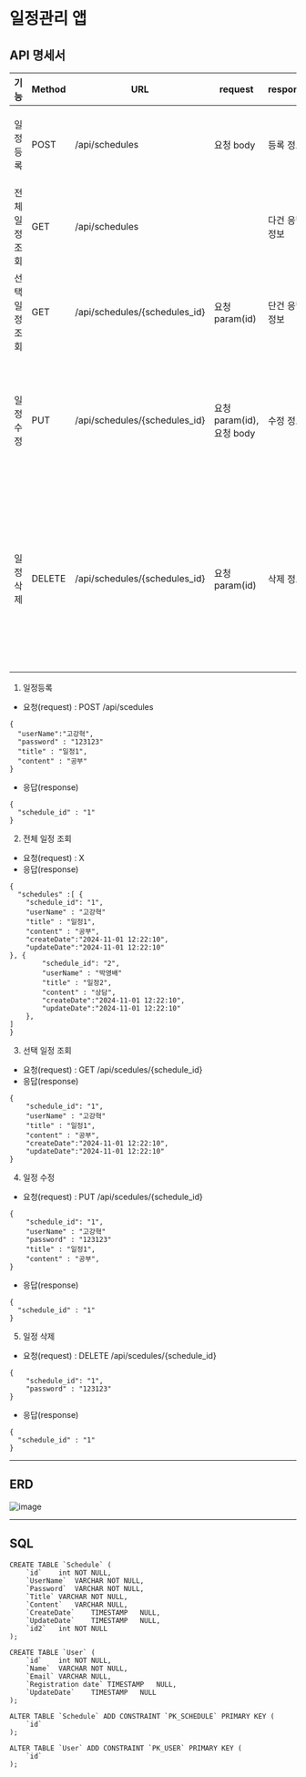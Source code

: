# 일정관리 앱

API 명세서
--------------

| 기능 | Method | **URL** | **request** | **response** | **상태코드** |
| --- | --- | --- | --- | --- | --- |
| 일정 등록 | POST | /api/schedules  | 요청 body | 등록 정보 | 200 OK, 400 비정상 값 |
| 전체 일정 조회 | GET | /api/schedules |  | 다건 응답 정보 | 200 OK |
| 선택 일정 조회 | GET | /api/schedules/{schedules_id} | 요청 param(id) | 단건 응답 정보 | 200 OK |
| 일정 수정 | PUT | /api/schedules/{schedules_id}  | 요청 param(id), 요청 body | 수정 정보 | 200 OK, 400 비정상 값, 403 비밀번호 틀림 |
| 일정 삭제 | DELETE | /api/schedules/{schedules_id}  | 요청 param(id) | 삭제 정보 | 200 OK, 403 비밀번호 틀림, 404 선택한 일정이 사라짐 |

1. 일정등록
  - 요청(request) : POST /api/scedules
  ```
{
	"userName":"고강혁",
	"password" : "123123"
	"title" : "일정1",
	"content" : "공부"
}
  ```
  - 응답(response)
```
{
  "schedule_id" : "1"
}
```
2. 전체 일정 조회
- 요청(request) : X
- 응답(response)
```
{
  "schedules" :[ {
    "schedule_id": "1",
    "userName" : "고강혁"
    "title" : "일정1",
    "content" : "공부",
    "createDate":"2024-11-01 12:22:10",
    "updateDate":"2024-11-01 12:22:10"
}, {
        "schedule_id": "2",
        "userName" : "박영배"
        "title" : "일정2",
        "content" : "상담",
        "createDate":"2024-11-01 12:22:10",
        "updateDate":"2024-11-01 12:22:10"
    },
]
}
```
3. 선택 일정 조회
- 요청(request) : GET /api/scedules/{schedule_id}
- 응답(response)
```
{
    "schedule_id": "1",
    "userName" : "고강혁"
    "title" : "일정1",
    "content" : "공부",
    "createDate":"2024-11-01 12:22:10",
    "updateDate":"2024-11-01 12:22:10"
}
```
4. 일정 수정
- 요청(request) : PUT /api/scedules/{schedule_id}
```
{
    "schedule_id": "1",
    "userName" : "고강혁"
    "password" : "123123"
    "title" : "일정1",
    "content" : "공부",
}
```
- 응답(response)
```
{
  "schedule_id" : "1"
}
```
5. 일정 삭제
- 요청(request) : DELETE /api/scedules/{schedule_id}
```
{
    "schedule_id": "1",
    "password" : "123123"
}
```
- 응답(response)
```
{
  "schedule_id" : "1"
}
```
*** 

ERD
----------

![image](https://github.com/user-attachments/assets/11219dc8-c4de-4424-8f6e-9416d10918b1)




***
SQL
---

```
CREATE TABLE `Schedule` (
	`id`	int	NOT NULL,
	`UserName`	VARCHAR NOT NULL,
	`Password`	VARCHAR	NOT NULL,
	`Title`	VARCHAR	NOT NULL,
	`Content`	VARCHAR	NULL,
	`CreateDate`	TIMESTAMP	NULL,
	`UpdateDate`	TIMESTAMP	NULL,
	`id2`	int	NOT NULL
);

CREATE TABLE `User` (
	`id`	int	NOT NULL,
	`Name`	VARCHAR	NOT NULL,
	`Email`	VARCHAR	NULL,
	`Registration date`	TIMESTAMP	NULL,
	`UpdateDate`	TIMESTAMP	NULL
);

ALTER TABLE `Schedule` ADD CONSTRAINT `PK_SCHEDULE` PRIMARY KEY (
	`id`
);

ALTER TABLE `User` ADD CONSTRAINT `PK_USER` PRIMARY KEY (
	`id`
);


```
